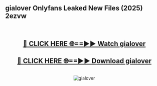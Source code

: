 <h2>gialover Onlyfans Leaked New Files (2025) 2ezvw</h2>
<br>
<div align="center">
<h2><a href="https://mediafiles.top/gialover&ref=git" rel="nofollow">🔴 CLICK HERE 🌐==►► Watch gialover</a></h2>
<h2><a href="https://mediafiles.top/gialover&ref=git" rel="nofollow">🔴 CLICK HERE 🌐==►► Download gialover</a></h2>
<br>
<a href="https://mediafiles.top/gialover&ref=git" rel="nofollow" data-target="animated-image.originalLink"><img src="https://i.ibb.co.com/xMMVF88/686577567.gif" alt="gialover" style="max-width: 100%; display: inline-block;" data-target="animated-image.originalImage"></a>
</div>
<br>
<br>